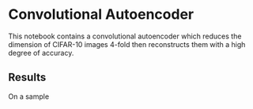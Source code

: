 # Convolutional Autoencoder

This notebook contains a convolutional autoencoder which reduces the dimension of CIFAR-10 images 4-fold then reconstructs them with a high degree of accuracy.

## Results

On a sample 
